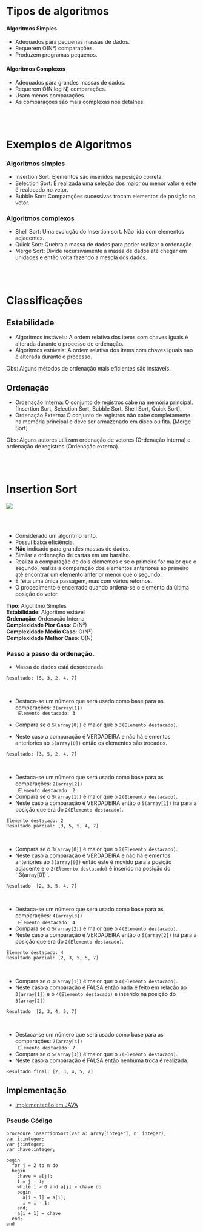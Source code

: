 # Tipos de algoritmos
#### Algoritmos Simples
- Adequados para pequenas massas de dados.
- Requerem O(N²) comparações.
- Produzem programas pequenos.

#### Algoritmos Complexos
- Adequados para grandes massas de dados.
- Requerem O(N log N) comparações.
- Usam menos comparações.
- As comparações são mais complexas nos detalhes.

<br><br>

# Exemplos de Algoritmos
### Algoritmos simples
- Insertion Sort: Elementos são inseridos na posição correta.
- Selection Sort: É realizada uma seleção dos maior ou menor valor e este é realocado no vetor.
- Bubble Sort: Comparações sucessivas trocam elementos de posição no vetor.

### Algoritmos complexos
- Shell Sort: Uma evolução do Insertion sort. Não lida com elementos adjacentes.
- Quick Sort: Quebra a massa de dados para poder realizar a ordenação.
- Merge Sort: Divide recursivamente a massa de dados até chegar em unidades e então volta fazendo a mescla dos dados.

<br><br>

# Classificações
## Estabilidade
- Algoritmos instáveis: A ordem relativa dos items com chaves iguais é alterada durante o processo de ordenação.
- Algoritmos estáveis: A ordem relativa dos items com chaves iguais nao é alterada durante o processo.

Obs: Alguns métodos de ordenação mais eficientes são instáveis.

## Ordenação
- Ordenação Interna: O conjunto de registros cabe na memória principal.
[Insertion Sort, Selection Sort, Bubble Sort, Shell Sort, Quick Sort].
- Ordenação Externa: O conjunto de registros não cabe completamente na memória principal e deve ser armazenado em disco ou fita. [Merge Sort]

Obs: Alguns autores utilizam ordenação de vetores (Ordenação interna) e ordenação de registros (Ordenação externa).

<br><br>

# Insertion Sort
<img src="https://media.geeksforgeeks.org/wp-content/uploads/insertionsort.png">

<br><br>

- Considerado um algoritmo lento.
- Possui baixa eficiência.
- **Não** indicado para grandes massas de dados.
- Similar a ordenação de cartas em um baralho.
- Realiza a comparação de dois elementos e se o primeiro for maior que o segundo, realiza a comparação dos elementos anteriores ao primeiro até encontrar um elemento anterior menor que o segundo.
- É feita uma única passagem, mas com vários retornos.
- O procedimento é encerrado quando ordena-se o elemento da última posição do vetor.

 **Tipo**: Algoritmo Simples <br>
 **Estabilidade**: Algoritmo estável <br>
 **Ordenação**: Ordenação Interna <br>
 **Complexidade Pior Caso**: O(N²) <br>
 **Complexidade Médio Caso**: O(N²) <br>
 **Complexidade Melhor Caso**: O(N) <br>

 ### Passo a passo da ordenação.
 - Massa de dados está desordenada
 ```
Resultado: [5, 3, 2, 4, 7]
 ```
<br>

  - Destaca-se um número que será usado como base para as comparações: ``3(array[1])`` <br>
``` Elemento destacado: 3```

  - Compara se o ``5(array[0])`` é maior que o ``3(Elemento destacado)``.
  - Neste caso a comparação é VERDADEIRA e não há elementos anteriories ao ``5(array[0])`` então os elementos são trocados.
 ```
Resultado: [3, 5, 2, 4, 7]
 ```

<br>

  - Destaca-se um número que será usado como base para as comparações: ``2(array[2])`` <br>
``` Elemento destacado: 2```
  - Compara se o ``5(array[1])`` é maior que o ``2(Elemento destacado)``.
  - Neste caso a comparação é VERDADEIRA então o ``5(array[1])`` irá para a posição que era do ``2(Elemento destacado)``.
 ```
 Elemento destacado: 2
Resultado parcial: [3, 5, 5, 4, 7]
 ```

<br>

  - Compara se o ``3(array[0])`` é maior que o ``2(Elemento destacado)``.
  - Neste caso a comparação é VERDADEIRA e não há elementos anteriories ao ``3(array[0])`` então este é movido para a posição adjacente e o ``2(Elemento destacado)`` é inserido na posição do ``3(array[0])`.
 ```
Resultado  [2, 3, 5, 4, 7]
 ```

<br>

  - Destaca-se um número que será usado como base para as comparações: ``4(array[3])`` <br>
``` Elemento destacado: 4```
  - Compara se o ``5(array[2])`` é maior que o ``4(Elemento destacado)``.
  - Neste caso a comparação é VERDADEIRA então o ``5(array[2])`` irá para a posição que era do ``2(Elemento destacado)``.
 ```
 Elemento destacado: 4
Resultado parcial: [2, 3, 5, 5, 7]
 ```

<br>

  - Compara se o ``3(array[1])`` é maior que o ``4(Elemento destacado)``.
  - Neste caso a comparação é FALSA então nada é feito em relação ao ``3(array[1])`` e o ``4(Elemento destacado)`` é inserido na posição do ``5(array[2])``
 ```
Resultado  [2, 3, 4, 5, 7]
 ```

 <br>

  - Destaca-se um número que será usado como base para as comparações: ``7(array[4])`` <br>
``` Elemento destacado: 7```
  - Compara se o ``5(array[3])`` é maior que o ``7(Elemento destacado)``.
  - Neste caso a comparação é FALSA então nenhuma troca é realizada.
 ```
Resultado final: [2, 3, 4, 5, 7]
 ```

## Implementação
- [Implementação em JAVA](www.google.com)

### Pseudo Código
```
procedure insertionSort(var a: array[integer]; n: integer);
var i:integer;
var j:integer;
var chave:integer;

begin
  for j = 2 to n do
  begin
    chave = a[j];
    i = j - 1;
    while i > 0 and a[j] > chave do
    begin
      a[i + 1] = a[i];
      i = i - 1;
    end;
    a[i + 1] = chave
  end;
end
```





